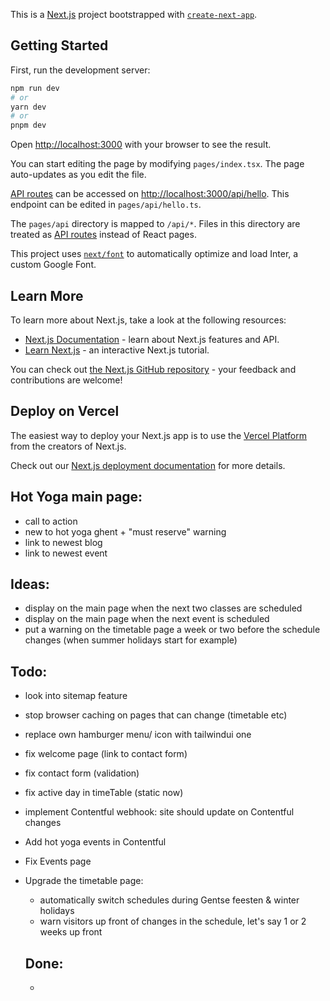 This is a [Next.js](https://nextjs.org/) project bootstrapped with [`create-next-app`](https://github.com/vercel/next.js/tree/canary/packages/create-next-app).

## Getting Started

First, run the development server:

```bash
npm run dev
# or
yarn dev
# or
pnpm dev
```

Open [http://localhost:3000](http://localhost:3000) with your browser to see the result.

You can start editing the page by modifying `pages/index.tsx`. The page auto-updates as you edit the file.

[API routes](https://nextjs.org/docs/api-routes/introduction) can be accessed on [http://localhost:3000/api/hello](http://localhost:3000/api/hello). This endpoint can be edited in `pages/api/hello.ts`.

The `pages/api` directory is mapped to `/api/*`. Files in this directory are treated as [API routes](https://nextjs.org/docs/api-routes/introduction) instead of React pages.

This project uses [`next/font`](https://nextjs.org/docs/basic-features/font-optimization) to automatically optimize and load Inter, a custom Google Font.

## Learn More

To learn more about Next.js, take a look at the following resources:

- [Next.js Documentation](https://nextjs.org/docs) - learn about Next.js features and API.
- [Learn Next.js](https://nextjs.org/learn) - an interactive Next.js tutorial.

You can check out [the Next.js GitHub repository](https://github.com/vercel/next.js/) - your feedback and contributions are welcome!

## Deploy on Vercel

The easiest way to deploy your Next.js app is to use the [Vercel Platform](https://vercel.com/new?utm_medium=default-template&filter=next.js&utm_source=create-next-app&utm_campaign=create-next-app-readme) from the creators of Next.js.

Check out our [Next.js deployment documentation](https://nextjs.org/docs/deployment) for more details.

## Hot Yoga main page:
- call to action
- new to hot yoga ghent + "must reserve" warning
- link to newest blog
- link to newest event

## Ideas: 
- display on the main page when the next two classes are scheduled
- display on the main page when the next event is scheduled
- put a warning on the timetable page a week or two before the schedule changes (when summer holidays start for example)

## Todo:
- look into sitemap feature
- stop browser caching on pages that can change (timetable etc)
- replace own hamburger menu/ icon with tailwindui one
- fix welcome page (link to contact form)
- fix contact form (validation)
- fix active day in timeTable (static now)
- implement Contentful webhook: site should update on Contentful changes
- Add hot yoga events in Contentful
- Fix Events page
- Upgrade the timetable page:
  - automatically switch schedules during Gentse feesten & winter holidays
  - warn visitors up front of changes in the schedule, let's say 1 or 2 weeks up front

  ## Done:
  - 